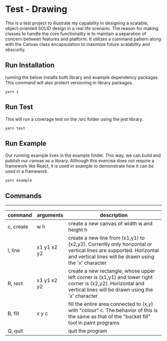 # Test - Drawing

This is a test project to illustrate my capability in designing a scalable, object-oriented SOLID design in a real life scenario. The reason for making classes to handle the core functionality is to maintain a separation of concern between features and platform. It utilizes a command pattern along with the Canvas class encapsulation to maximize future scalability and obscurity.

## Run Installation

running the below installs both library and example dependency packages. This command will also protect versioning in library packages.

`yarn i`

## Run Test

This will run a coverage test on the /src folder using the jest library.

`yarn test`

## Run Example

Our running example lives in the example folder. This way, we can build and publish our canvas as a library. Although this exercise does not require a framework like React, it is used in example to demonstrate how it can be used in a framework.

`yarn example`

## Commands

---

| command   | arguments   | description                                                                                                                                                               |
| --------- | ----------- | ------------------------------------------------------------------------------------------------------------------------------------------------------------------------- |
| c, create | w h         | create a new canvas of width w and height h                                                                                                                               |
| l, line   | x1 y1 x2 y2 | create a new line from (x1,y1) to (x2,y2). Currently only horizontal or vertical lines are supported. Horizontal and vertical lines will be drawn using the 'x' character |
| R, rect   | x1 y1 x2 y2 | create a new rectangle, whose upper left corner is (x1,y1) and lower right corner is (x2,y2). Horizontal and vertical lines will be drawn using the 'x' character         |
| B, fill   | x y c       | fill the entire area connected to (x,y) with "colour" c. The behavior of this is the same as that of the "bucket fill" tool in paint programs                             |
| Q, quit   |             | quit the program                                                                                                                                                          |
